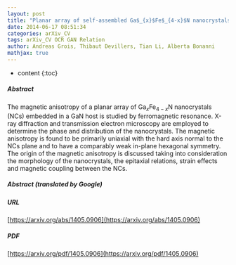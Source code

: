 ```yaml
---
layout: post
title: "Planar array of self-assembled Ga$_{x}$Fe$_{4-x}$N nanocrystals in GaN: Magnetic anisotropy determined via ferromagnetic resonance"
date: 2014-06-17 08:51:34
categories: arXiv_CV
tags: arXiv_CV OCR GAN Relation
author: Andreas Grois, Thibaut Devillers, Tian Li, Alberta Bonanni
mathjax: true
---
```


* content
{:toc}

##### Abstract
The magnetic anisotropy of a planar array of Ga$_{x}$Fe$_{4-x}$N nanocrystals (NCs) embedded in a GaN host is studied by ferromagnetic resonance. X-ray diffraction and transmission electron microscopy are employed to determine the phase and distribution of the nanocrystals. The magnetic anisotropy is found to be primarily uniaxial with the hard axis normal to the NCs plane and to have a comparably weak in-plane hexagonal symmetry. The origin of the magnetic anisotropy is discussed taking into consideration the morphology of the nanocrystals, the epitaxial relations, strain effects and magnetic coupling between the NCs.

##### Abstract (translated by Google)


##### URL
[https://arxiv.org/abs/1405.0906](https://arxiv.org/abs/1405.0906)

##### PDF
[https://arxiv.org/pdf/1405.0906](https://arxiv.org/pdf/1405.0906)

